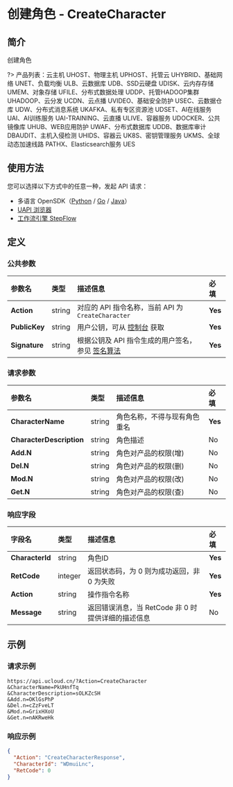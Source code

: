 # 创建角色 - CreateCharacter

## 简介

创建角色

?> 产品列表：云主机 UHOST、物理主机 UPHOST、托管云 UHYBRID、基础网络 UNET、负载均衡 ULB、云数据库 UDB、SSD云硬盘 UDISK、云内存存储 UMEM、对象存储 UFILE、分布式数据处理 UDDP、托管HADOOP集群 UHADOOP、云分发 UCDN、云点播 UVIDEO、基础安全防护 USEC、云数据仓库 UDW、分布式消息系统 UKAFKA、私有专区资源池 UDSET、AI在线服务 UAI、AI训练服务 UAI-TRAINING、云直播 ULIVE、容器服务 UDOCKER、公共镜像库 UHUB、WEB应用防护 UWAF、分布式数据库 UDDB、数据库审计 DBAUDIT、主机入侵检测 UHIDS、容器云 UK8S、密钥管理服务 UKMS、全球动态加速线路 PATHX、Elasticsearch服务 UES



## 使用方法

您可以选择以下方式中的任意一种，发起 API 请求：
- 多语言 OpenSDK（[Python](https://github.com/ucloud/ucloud-sdk-python3) / [Go](https://github.com/ucloud/ucloud-sdk-go) / [Java](https://github.com/ucloud/ucloud-sdk-java)）
- [UAPI 浏览器](https://console.ucloud.cn/uapi/detail?id=CreateCharacter)
- [工作流引擎 StepFlow](https://console.ucloud.cn/stepflow/manage/)

## 定义

### 公共参数

| 参数名 | 类型 | 描述信息 | 必填 |
|:---|:---|:---|:---|
| **Action**     | string  | 对应的 API 指令名称，当前 API 为 `CreateCharacter`                        | **Yes** |
| **PublicKey**  | string  | 用户公钥，可从 [控制台](https://console.ucloud.cn/uapi/apikey) 获取                                             | **Yes** |
| **Signature**  | string  | 根据公钥及 API 指令生成的用户签名，参见 [签名算法](api/summary/signature.md)  | **Yes** |

### 请求参数

| 参数名 | 类型 | 描述信息 | 必填 |
|:---|:---|:---|:---|
| **CharacterName** | string | 角色名称，不得与现有角色重名 |**Yes**|
| **CharacterDescription** | string | 角色描述 |No|
| **Add.N** | string | 角色对产品的权限(增) |No|
| **Del.N** | string | 角色对产品的权限(删) |No|
| **Mod.N** | string | 角色对产品的权限(改) |No|
| **Get.N** | string | 角色对产品的权限(查) |No|

### 响应字段

| 字段名 | 类型 | 描述信息 | 必填 |
|:---|:---|:---|:---|
| **CharacterId** | string | 角色ID |**Yes**|
| **RetCode** | integer | 返回状态码，为 0 则为成功返回，非 0 为失败 |**Yes**|
| **Action** | string | 操作指令名称 |**Yes**|
| **Message** | string | 返回错误消息，当 RetCode 非 0 时提供详细的描述信息 |No|




## 示例

### 请求示例
    
```
https://api.ucloud.cn/?Action=CreateCharacter
&CharacterName=PkUHnfTq
&CharacterDescription=sOLKZcSH
&Add.n=OKlGsPhP
&Del.n=cZzFveLT
&Mod.n=GrixHXoU
&Get.n=nAKRweHk
```

### 响应示例
    
```json
{
  "Action": "CreateCharacterResponse",
  "CharacterId": "WDmuiLnc",
  "RetCode": 0
}
```




